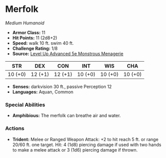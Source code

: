 # Merfolk

*Medium* *Humanoid*

- **Armor Class:** 11
- **Hit Points:** 11 (2d8+2)
- **Speed:** walk 10 ft. swim 40 ft.
- **Challenge Rating:** 1/8
- **Source:** [Level Up Advanced 5e Monstrous Menagerie](https://www.levelup5e.com)

| STR | DEX | CON | INT | WIS | CHA |
| --- | --- | --- | --- | --- | --- |
| 10 (+0) | 12 (+1) | 12 (+1) | 10 (+0) | 10 (+0) | 10 (+0) |

- **Senses:** darkvision 30 ft., passive Perception 12
- **Languages:** Aquan, Common
### Special Abilities
- **Amphibious:** The merfolk can breathe air and water.
### Actions
- **Trident:** Melee or Ranged Weapon Attack: +2 to hit  reach 5 ft. or range 20/60 ft.  one target. Hit: 4 (1d8) piercing damage if used with two hands to make a melee attack  or 3 (1d6) piercing damage if thrown.
